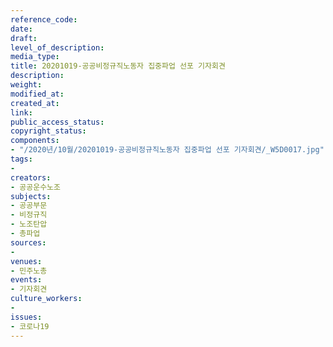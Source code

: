 ```yaml
---
reference_code: 
date: 
draft: 
level_of_description: 
media_type: 
title: 20201019-공공비정규직노동자 집중파업 선포 기자회견
description: 
weight: 
modified_at: 
created_at: 
link: 
public_access_status: 
copyright_status: 
components:
- "/2020년/10월/20201019-공공비정규직노동자 집중파업 선포 기자회견/_W5D0017.jpg"
tags:
- 
creators:
- 공공운수노조
subjects:
- 공공부문
- 비정규직
- 노조탄압
- 총파업
sources:
- 
venues:
- 민주노총
events:
- 기자회견
culture_workers:
- 
issues:
- 코로나19
---
```

